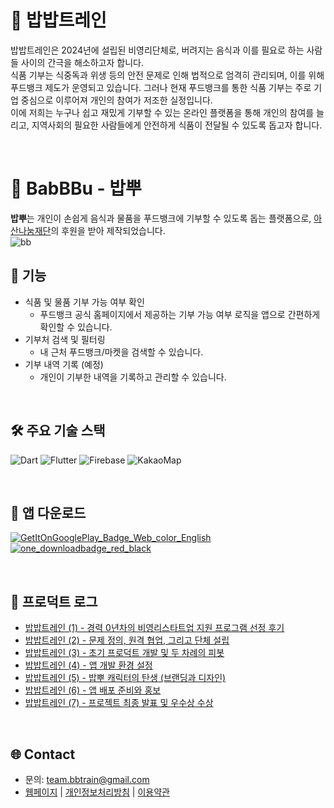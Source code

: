 # 🚂 밥밥트레인
밥밥트레인은 2024년에 설립된 비영리단체로, 버려지는 음식과 이를 필요로 하는 사람들 사이의 간극을 해소하고자 합니다.
<br>
식품 기부는 식중독과 위생 등의 안전 문제로 인해 법적으로 엄격히 관리되며, 이를 위해 푸드뱅크 제도가 운영되고 있습니다. 그러나 현재 푸드뱅크를 통한 식품 기부는 주로 기업 중심으로 이루어져 개인의 참여가 저조한 실정입니다.
<br>
이에 저희는 누구나 쉽고 재밌게 기부할 수 있는 온라인 플랫폼을 통해 개인의 참여를 늘리고, 지역사회의 필요한 사람들에게 안전하게 식품이 전달될 수 있도록 돕고자 합니다.

<br>

# 🍚 BabBBu - 밥뿌

**밥뿌**는 개인이 손쉽게 음식과 물품을 푸드뱅크에 기부할 수 있도록 돕는 플랫폼으로, [아산나눔재단](https://asan-nanum.org/)의 후원을 받아 제작되었습니다. 
<br>
![bb](https://github.com/user-attachments/assets/e55bfeb4-9ff1-4547-ae8f-c314312473c8)
<br>

## 📑 기능

- 식품 및 물품 기부 가능 여부 확인
  - 푸드뱅크 공식 홈페이지에서 제공하는 기부 가능 여부 로직을 앱으로 간편하게 확인할 수 있습니다.
- 기부처 검색 및 필터링
  - 내 근처 푸드뱅크/마켓을 검색할 수 있습니다.
- 기부 내역 기록 (예정)
  - 개인이 기부한 내역을 기록하고 관리할 수 있습니다.

<br>

## 🛠️ 주요 기술 스택

![Dart](https://img.shields.io/badge/dart-%230175C2.svg?style=for-the-badge&logo=dart&logoColor=white)
![Flutter](https://img.shields.io/badge/Flutter-%2302569B.svg?style=for-the-badge&logo=Flutter&logoColor=white)
![Firebase](https://img.shields.io/badge/firebase-a08021?style=for-the-badge&logo=firebase&logoColor=ffcd34)
![KakaoMap](https://img.shields.io/badge/KakaoMap-000000?style=for-the-badge&labelColor=ffcd00)

<br>

## 🚀 앱 다운로드
[![GetItOnGooglePlay_Badge_Web_color_English](https://github.com/user-attachments/assets/93ee41b9-ed81-462d-9203-4076aebb3064)](https://play.google.com/store/apps/details?id=com.bbtrain.BabBBu&pcampaignid=web_share)
[![one_downloadbadge_red_black](https://github.com/user-attachments/assets/4b9ede72-dc72-458e-af12-614d3a6dcdd3)](https://onesto.re/0000779618)

<br>

## 📝 프로덕트 로그
- [밥밥트레인 (1) - 경력 0년차의 비영리스타트업 지원 프로그램 선정 후기](https://disquiet.io/@team_bbtrain/makerlog/%EB%B0%A5%EB%B0%A5%ED%8A%B8%EB%A0%88%EC%9D%B8-1-%EA%B2%BD%EB%A0%A5-0%EB%85%84%EC%B0%A8%EC%9D%98-%EB%B9%84%EC%98%81%EB%A6%AC%EC%8A%A4%ED%83%80%ED%8A%B8%EC%97%85-%EC%A7%80%EC%9B%90-%ED%94%84%EB%A1%9C%EA%B7%B8%EB%9E%A8-%EC%84%A0%EC%A0%95-%ED%9B%84%EA%B8%B0)
- [밥밥트레인 (2) - 문제 정의, 원격 협업, 그리고 단체 설립](https://disquiet.io/@team_bbtrain/makerlog/%EC%95%84%EC%82%B0-%EB%B9%84%EC%98%81%EB%A6%AC-%EC%8A%A4%ED%83%80%ED%8A%B8%EC%97%85-%EB%8F%84%EC%A0%84%ED%8A%B8%EB%A0%89-ot-%ED%9B%84%EA%B8%B0-%EB%AC%B8%EC%A0%9C-%EC%A0%95%EC%9D%98%EC%9D%98-%EC%A4%91%EC%9A%94%EC%84%B1-%EC%B5%9C%EC%A2%85-%EC%84%A0%EC%A0%95-%ED%86%B5%EB%B3%B4%EB%A5%BC-%EB%B0%9B%EC%9D%80)
- [밥밥트레인 (3) - 초기 프로덕트 개발 및 두 차례의 피봇](https://disquiet.io/@team_bbtrain/makerlog/%EC%9A%94%EC%95%BD-%EC%B4%88%EA%B8%B0-%ED%94%84%EB%A1%9C%EB%8D%95%ED%8A%B8-%EA%B0%9C%EB%B0%9C-%EC%8B%9C-%EC%97%AC%EB%9F%AC-%EA%B8%B0%EA%B4%80%EC%97%90-%EC%A0%9C%EC%9D%98%ED%95%98%EA%B3%A0-%EA%B1%B0%EC%A0%88%EB%90%98%EB%A9%B0-%ED%94%84%EB%A1%9C%EC%A0%9D%ED%8A%B8-%EB%B0%A9%ED%96%A5%EC%84%B1%EC%9D%84-%EC%88%98%EC%A0%95%ED%95%98%EB%8A%94)
- [밥밥트레인 (4) - 앱 개발 환경 설정](https://disquiet.io/@team_bbtrain/makerlog/%EC%95%B1-%EA%B0%9C%EB%B0%9C-%ED%99%98%EA%B2%BD-%EC%84%A4%EC%A0%95-%EC%B4%88%EA%B8%B0-%ED%94%84%EB%A1%9C%EB%8D%95%ED%8A%B8-%EC%9E%94%EC%8B%9D-%EA%B8%B0%EB%B6%80-%EB%8A%94-%EC%9B%B9-%EA%B8%B0%EB%B0%98%EC%9C%BC%EB%A1%9C-%EC%8B%9C%EC%9E%91%ED%96%88%EC%A7%80%EB%A7%8C%ED%91%B8%EB%93%9C%EB%B1%85%ED%81%AC-%ED%99%9C%EC%9A%A9%EC%9C%BC%EB%A1%9C)
- [밥밥트레인 (5) - 밥뿌 캐릭터의 탄생 (브랜딩과 디자인)](https://disquiet.io/@team_bbtrain/makerlog/%EB%B0%A5%EB%B0%A5%ED%8A%B8%EB%A0%88%EC%9D%B8-5-%EB%B0%A5%EB%BF%8C-%EC%BC%80%EB%A6%AD%ED%84%B0%EC%9D%98-%ED%83%84%EC%83%9D-%EB%B8%8C%EB%9E%9C%EB%94%A9%EA%B3%BC-%EB%94%94%EC%9E%90%EC%9D%B8)
- [밥밥트레인 (6) - 앱 배포 준비와 홍보](https://disquiet.io/@team_bbtrain/makerlog/%EB%93%9C%EB%94%94%EC%96%B4-%EB%B0%A5%EB%BF%8C-%EA%B0%80-%EC%9B%90%EC%8A%A4%ED%86%A0%EC%96%B4%EC%97%90-%EC%B6%9C%EC%8B%9C-%EB%90%98%EC%97%88%EC%8A%B5%EB%8B%88%EB%8B%A4-%EC%95%B1%EC%8A%A4%ED%86%A0%EC%96%B4%EC%99%80-%ED%94%8C%EB%A0%88%EC%9D%B4%EC%8A%A4%ED%86%A0%EC%96%B4%EB%8A%94-%EC%8B%AC%EC%82%AC%EB%A5%BC-%EA%B1%B0%EC%B9%9C-%ED%9B%84-%EA%B3%A7)
- [밥밥트레인 (7) - 프로젝트 최종 발표 및 우수상 수상](https://disquiet.io/@team_bbtrain/makerlog/%EB%B0%A5%EB%B0%A5%ED%8A%B8%EB%A0%88%EC%9D%B8-7-%ED%94%84%EB%A1%9C%EC%A0%9D%ED%8A%B8-%EC%B5%9C%EC%A2%85-%EB%B0%9C%ED%91%9C-%EB%B0%8F-%EC%9A%B0%EC%88%98%EC%83%81-%EC%88%98%EC%83%81)

<br>

## 🌐 Contact
- 문의: team.bbtrain@gmail.com
- [웹페이지](https://abundant-handle-b00.notion.site/13672b25a54180b89534c59bf7a76dc8) | [개인정보처리방침](https://abundant-handle-b00.notion.site/14172b25a54180929a78c26c0232d1ab) | [이용약관](https://abundant-handle-b00.notion.site/13f72b25a5418044ad89f256c9f5c054)

<br>
